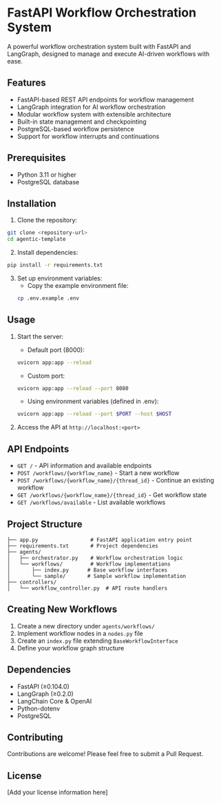 # FastAPI Workflow Orchestration System

A powerful workflow orchestration system built with FastAPI and LangGraph, designed to manage and execute AI-driven workflows with ease.

## Features

- FastAPI-based REST API endpoints for workflow management
- LangGraph integration for AI workflow orchestration
- Modular workflow system with extensible architecture
- Built-in state management and checkpointing
- PostgreSQL-based workflow persistence
- Support for workflow interrupts and continuations

## Prerequisites

- Python 3.11 or higher
- PostgreSQL database

## Installation

1. Clone the repository:
```bash
git clone <repository-url>
cd agentic-template
```

2. Install dependencies:
```bash
pip install -r requirements.txt
```

3. Set up environment variables:
   - Copy the example environment file:
   ```bash
   cp .env.example .env
   ```

## Usage

1. Start the server:
   - Default port (8000):
   ```bash
   uvicorn app:app --reload
   ```
   - Custom port:
   ```bash
   uvicorn app:app --reload --port 8080
   ```
   - Using environment variables (defined in .env):
   ```bash
   uvicorn app:app --reload --port $PORT --host $HOST
   ```

2. Access the API at `http://localhost:<port>`

## API Endpoints

- `GET /` - API information and available endpoints
- `POST /workflows/{workflow_name}` - Start a new workflow
- `POST /workflows/{workflow_name}/{thread_id}` - Continue an existing workflow
- `GET /workflows/{workflow_name}/{thread_id}` - Get workflow state
- `GET /workflows/available` - List available workflows

## Project Structure

```
├── app.py                 # FastAPI application entry point
├── requirements.txt       # Project dependencies
├── agents/               
│   ├── orchestrator.py    # Workflow orchestration logic
│   └── workflows/         # Workflow implementations
│       ├── index.py      # Base workflow interfaces
│       └── sample/       # Sample workflow implementation
├── controllers/          
│   └── workflow_controller.py  # API route handlers
```

## Creating New Workflows

1. Create a new directory under `agents/workflows/`
2. Implement workflow nodes in a `nodes.py` file
3. Create an `index.py` file extending `BaseWorkflowInterface`
4. Define your workflow graph structure

## Dependencies

- FastAPI (≥0.104.0)
- LangGraph (≥0.2.0)
- LangChain Core & OpenAI
- Python-dotenv
- PostgreSQL

## Contributing

Contributions are welcome! Please feel free to submit a Pull Request.

## License

[Add your license information here]
